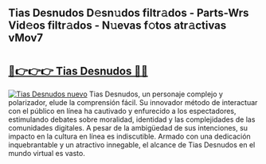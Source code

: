 ## Tias Desnudos D𝚎sn𝚞dos filtr𝚊dos - Parts-Wrs Vid𝚎os filtr𝚊dos - N𝚞evas f𝚘tos atr𝚊ctivas vMov7

# <h2><a href="http://mbcx2k.tromn.icu/?c=Tias+Desnudos">🔗👉👉👉 Tias Desnudos 🔗🔗</a></h2>

[![Tias Desnudos nuevo](https://i.imgur.com/pEAQMta.gif)](http://mbcx2k.tromn.icu/?c=Tias+Desnudos)
Tias Desnudos, un personaje complejo y polarizador, elude la comprensión fácil. Su innovador método de interactuar con el público en línea ha cautivado y enfurecido a los espectadores, estimulando debates sobre moralidad, identidad y las complejidades de las comunidades digitales. A pesar de la ambigüedad de sus intenciones, su impacto en la cultura en línea es indiscutible. Armado con una dedicación inquebrantable y un atractivo innegable, el alcance de Tias Desnudos en el mundo virtual es vasto.
